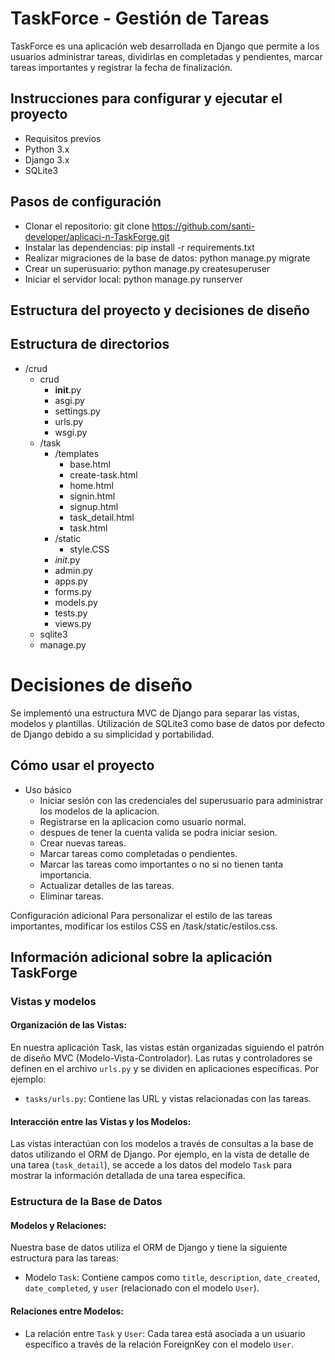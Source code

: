 # TaskForce - Gestión de Tareas
TaskForce es una aplicación web desarrollada en Django que permite a los usuarios administrar tareas, dividirlas en completadas y pendientes, marcar tareas importantes y registrar la fecha de finalización.

## Instrucciones para configurar y ejecutar el proyecto
* Requisitos previos
* Python 3.x
* Django 3.x
* SQLite3
## Pasos de configuración
- Clonar el repositorio: git clone https://github.com/santi-developer/aplicaci-n-TaskForge.git
- Instalar las dependencias: pip install -r requirements.txt
- Realizar migraciones de la base de datos: python manage.py migrate
- Crear un superusuario: python manage.py createsuperuser
- Iniciar el servidor local: python manage.py runserver
## Estructura del proyecto y decisiones de diseño
## Estructura de directorios
- /crud
  - crud
    - __init__.py
    - asgi.py
    - settings.py
    - urls.py
    - wsgi.py
  - /task
    - /templates
       - base.html
       - create-task.html
       - home.html
       - signin.html
       - signup.html
       - task_detail.html
       - task.html
    - /static
       - style.CSS
    - _init_.py
    - admin.py
    - apps.py
    - forms.py
    - models.py
    - tests.py
    - views.py
  - sqlite3
  - manage.py
        
            
# Decisiones de diseño
Se implementó una estructura MVC de Django para separar las vistas, modelos y plantillas.
Utilización de SQLite3 como base de datos por defecto de Django debido a su simplicidad y portabilidad.
## Cómo usar el proyecto
- Uso básico
   * Iniciar sesión con las credenciales del superusuario para administrar los modelos de la aplicacion.
   * Registrarse en la aplicacion como usuario normal.
   * despues de tener la cuenta valida se podra iniciar sesion.
   * Crear nuevas tareas.
   * Marcar tareas como completadas o pendientes.
   * Marcar las tareas como importantes o no si no tienen tanta importancia.
   * Actualizar detalles de las tareas.
   * Eliminar tareas.
     
Configuración adicional
Para personalizar el estilo de las tareas importantes, modificar los estilos CSS en /task/static/estilos.css.

## Información adicional sobre la aplicación TaskForge

### Vistas y modelos

#### Organización de las Vistas:
En nuestra aplicación Task, las vistas están organizadas siguiendo el patrón de diseño MVC (Modelo-Vista-Controlador). Las rutas y controladores se definen en el archivo `urls.py` y se dividen en aplicaciones específicas. Por ejemplo:
- `tasks/urls.py`: Contiene las URL y vistas relacionadas con las tareas.

#### Interacción entre las Vistas y los Modelos:
Las vistas interactúan con los modelos a través de consultas a la base de datos utilizando el ORM de Django. Por ejemplo, en la vista de detalle de una tarea (`task_detail`), se accede a los datos del modelo `Task` para mostrar la información detallada de una tarea específica.

### Estructura de la Base de Datos

#### Modelos y Relaciones:
Nuestra base de datos utiliza el ORM de Django y tiene la siguiente estructura para las tareas:
- Modelo `Task`: Contiene campos como `title`, `description`, `date_created`, `date_completed`, y `user` (relacionado con el modelo `User`).

#### Relaciones entre Modelos:
- La relación entre `Task` y `User`: Cada tarea está asociada a un usuario específico a través de la relación ForeignKey con el modelo `User`.



